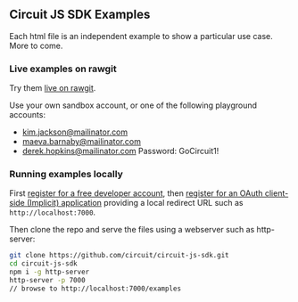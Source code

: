 ## Circuit JS SDK Examples

Each html file is an independent example to show a particular use case. More to come.

### Live examples on rawgit

Try them [live on rawgit](https://rawgit.com/circuit/circuit-js-sdk/master/examples/index.html).

Use your own sandbox account, or one of the following playground accounts:
* kim.jackson@mailinator.com
* maeva.barnaby@mailinator.com
* derek.hopkins@mailinator.com
Password: GoCircuit1!


### Running examples locally

First [register for a free developer account](https://www.circuit.com/web/developers/registration), then [register for an OAuth client-side (Implicit) application](https://circuit.github.io/oauth) providing a local redirect URL such as `http://localhost:7000`.

Then clone the repo and serve the files using a webserver such as http-server:
```bash
git clone https://github.com/circuit/circuit-js-sdk.git
cd circuit-js-sdk
npm i -g http-server
http-server -p 7000
// browse to http://localhost:7000/examples
```